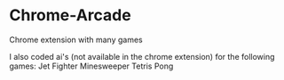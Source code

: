 # Chrome-Arcade
Chrome extension with many games

I also coded ai's (not available in the chrome extension) for the following games:
Jet Fighter
Minesweeper
Tetris
Pong
